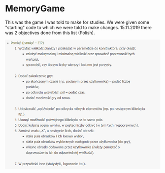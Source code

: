 # MemoryGame
 
This was the game I was told to make for studies. We were given some "starting" code to which we were told to make changes. 15.11.2019 there was 2 objectives done from this list (Polish).

![Objectives](Objectives.PNG)
